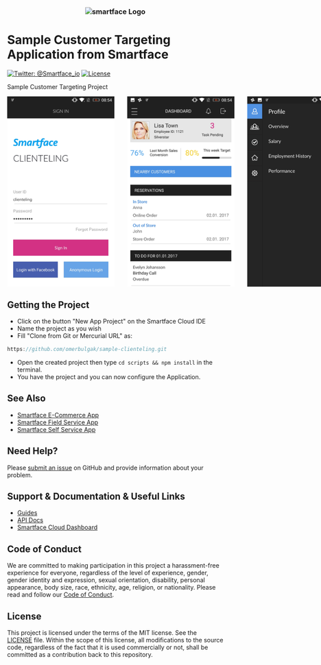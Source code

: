 <h3 align="center">
  <img height=75 src="https://github.com/smartface/sample-clienteling/blob/master/temp/smartface_logo.png" alt="smartface Logo" />
</h3>

# Sample Customer Targeting Application from Smartface
[![Twitter: @Smartface_io](https://img.shields.io/badge/contact-@Smartface_io-blue.svg?style=flat)](https://twitter.com/smartface_io)
[![License](https://img.shields.io/badge/license-MIT-green.svg?style=flat)](https://github.com/smartface/sample-clienteling/blob/master/LICENSE.md)

Sample Customer Targeting Project

<div style="display:flex;">
  <img src="temp/ct1.jpeg" width="250">
  <img src="temp/ct2.jpeg" width="250" hspace="30">
  <img src="temp/ct3.jpeg" width="250">
  <img src="temp/ct4.jpeg" width="250" hspace="30">
  <img src="temp/ct5.jpeg" width="250">
  <img src="temp/ct6.jpeg" width="250" hspace="30">
</div>

## Getting the Project
- Click on the button "New App Project" on the Smartface Cloud IDE
- Name the project as you wish
- Fill "Clone from Git or Mercurial URL" as:
```javascript
https://github.com/omerbulgak/sample-clienteling.git
```
- Open the created project then type `cd scripts && npm install` in the terminal.
- You have the project and you can now configure the Application.

## See Also
- [Smartface E-Commerce App](https://github.com/smartface/sample-sparrow)
- [Smartface Field Service App](https://github.com/smartface/sample-field-service)
- [Smartface Self Service App](https://github.com/smartface/sample-self-service)

## Need Help?

Please [submit an issue](https://github.com/smartface/sample-clienteling/issues) on GitHub and provide information about your problem.

## Support & Documentation & Useful Links
- [Guides](https://developer.smartface.io)
- [API Docs](http://ref.smartface.io)
- [Smartface Cloud Dashboard](https://cloud.smartface.io)

## Code of Conduct
We are committed to making participation in this project a harassment-free experience for everyone, regardless of the level of experience, gender, gender identity and expression, sexual orientation, disability, personal appearance, body size, race, ethnicity, age, religion, or nationality.
Please read and follow our [Code of Conduct](https://github.com/smartface/sample-clienteling/blob/master/CODE_OF_CONDUCT.md).

## License

This project is licensed under the terms of the MIT license. See the [LICENSE](LICENSE) file. Within the scope of this license, all modifications to the source code, regardless of the fact that it is used commercially or not, shall be committed as a contribution back to this repository.
